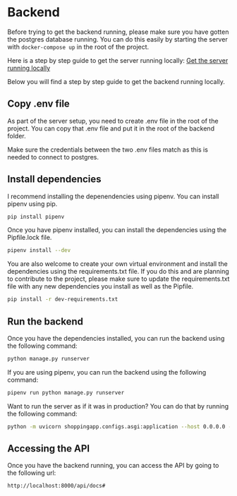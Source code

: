 # Backend

Before trying to get the backend running, please make sure you have gotten the postgres database running. You can do this easily by starting the server with `docker-compose up` in the root of the project.

Here is a step by step guide to get the server running locally: [Get the server running locally](../server/README.md)

Below you will find a step by step guide to get the backend running locally.

## Copy .env file

As part of the server setup, you need to create .env file in the root of the project. You can copy that .env file and put it in the root of the backend folder.

Make sure the credentials between the two .env files match as this is needed to connect to postgres.

## Install dependencies

I recommend installing the depenendencies using pipenv. You can install pipenv using pip.

```bash
pip install pipenv
```

Once you have pipenv installed, you can install the dependencies using the Pipfile.lock file.

```bash
pipenv install --dev
```

You are also welcome to create your own virtual environment and install the dependencies using the requirements.txt file. If you do this and are planning to contribute to the project, please make sure to update the requirements.txt file with any new dependencies you install as well as the Pipfile.

```bash
pip install -r dev-requirements.txt
```

## Run the backend

Once you have the dependencies installed, you can run the backend using the following command:

```bash
python manage.py runserver
```

If you are using pipenv, you can run the backend using the following command:

```bash
pipenv run python manage.py runserver
```

Want to run the server as if it was in production? You can do that by running the following command:

```bash
python -m uvicorn shoppingapp.configs.asgi:application --host 0.0.0.0 --port 8000
```

## Accessing the API

Once you have the backend running, you can access the API by going to the following url:

```bash
http://localhost:8000/api/docs#
```
